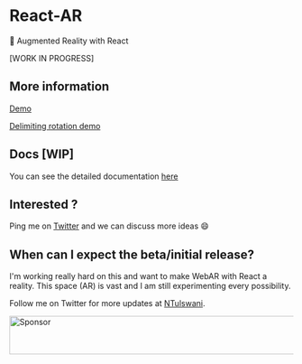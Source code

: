 # React-AR
🚀  Augmented Reality with React

[WORK  IN  PROGRESS]

## More information

[Demo](https://twitter.com/NTulswani/status/911284951181438976)

[Delimiting rotation demo](https://twitter.com/NTulswani/status/915218481649377280)

## Docs [WIP]

You can see the detailed documentation [here](./docs/contents.md)

## Interested ?

Ping me on [Twitter](https://twitter.com/NTulswani) and we can discuss more ideas 😄

## When can I expect the beta/initial release?

I'm working really hard on this and want to make WebAR with React a reality. This space (AR) is vast and I am still experimenting every possibility.

Follow me on Twitter for more updates at [NTulswani](https://twitter.com/NTulswani).

<a target='_blank' rel='nofollow' href='https://app.codesponsor.io/link/FCRW65HPiwhNtebDx2tTc53E/nitin42/React-AR'>
  <img alt='Sponsor' width='888' height='68' src='https://app.codesponsor.io/embed/FCRW65HPiwhNtebDx2tTc53E/nitin42/React-AR.svg' />
</a>
